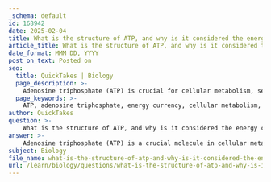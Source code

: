 ```yaml
---
_schema: default
id: 168942
date: 2025-02-04
title: What is the structure of ATP, and why is it considered the energy currency of the cell?
article_title: What is the structure of ATP, and why is it considered the energy currency of the cell?
date_format: MMM DD, YYYY
post_on_text: Posted on
seo:
  title: QuickTakes | Biology
  page_description: >-
    Adenosine triphosphate (ATP) is crucial for cellular metabolism, serving as the energy currency of the cell due to its structure of high-energy phosphate bonds and its role in energy release for various biological processes.
  page_keywords: >-
    ATP, adenosine triphosphate, energy currency, cellular metabolism, structure of ATP, phosphate groups, high-energy bonds, ATP hydrolysis, active transport, muscle contraction, biosynthesis, energy release, cellular respiration, energy carrier, biochemical reactions
author: QuickTakes
question: >-
    What is the structure of ATP, and why is it considered the energy currency of the cell?
answer: >-
    Adenosine triphosphate (ATP) is a crucial molecule in cellular metabolism, often referred to as the "energy currency" of the cell. Its structure and function are integral to understanding how cells harness and utilize energy.\n\n### Structure of ATP\n\nATP consists of three main components:\n\n1. **Adenosine**: This is a nucleoside made up of a nitrogenous base (adenine) attached to a ribose sugar.\n2. **Phosphate Groups**: ATP contains three phosphate groups (denoted as α, β, and γ phosphates) linked by high-energy bonds. The structure can be represented as follows:\n\n   - The adenosine part is connected to the first phosphate group (α), and the subsequent phosphate groups (β and γ) are linked to the α phosphate. The bonds between these phosphate groups are high-energy bonds, particularly the bond between the second (β) and third (γ) phosphate groups.\n\n### Why ATP is Considered the Energy Currency of the Cell\n\n1. **Energy Release**: When ATP is hydrolyzed (i.e., when it loses one of its phosphate groups, typically the γ phosphate), it converts to adenosine diphosphate (ADP) and an inorganic phosphate (Pi). This reaction releases a significant amount of energy, which can be harnessed for various cellular processes, such as:\n   - **Active Transport**: ATP provides the energy required for transport proteins (pumps) to move substances against their concentration gradients.\n   - **Muscle Contraction**: ATP is essential for muscle fibers to contract and relax.\n   - **Biosynthesis**: ATP is used in the synthesis of macromolecules, such as proteins and nucleic acids.\n\n2. **Regeneration**: ATP can be regenerated from ADP and Pi through cellular respiration processes, such as oxidative phosphorylation and substrate-level phosphorylation. This continuous cycle of ATP hydrolysis and regeneration allows cells to maintain a readily available energy supply.\n\n3. **Versatility**: ATP is involved in a wide range of biochemical reactions, making it a universal energy carrier in all living organisms. Its ability to release energy quickly and efficiently makes it indispensable for cellular functions.\n\nIn summary, ATP's structure, with its high-energy phosphate bonds, allows it to act as a primary energy carrier in cells, facilitating various biological processes essential for life.
subject: Biology
file_name: what-is-the-structure-of-atp-and-why-is-it-considered-the-energy-currency-of-the-cell.md
url: /learn/biology/questions/what-is-the-structure-of-atp-and-why-is-it-considered-the-energy-currency-of-the-cell
---
```


&nbsp;